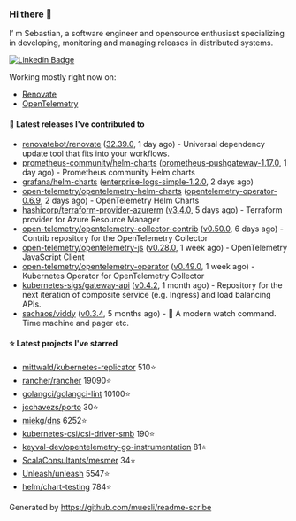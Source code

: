 ### Hi there 👋

I’ m Sebastian, a software engineer and opensource enthusiast specializing in developing, monitoring and managing releases in distributed systems.

[![Linkedin Badge](https://img.shields.io/badge/-LinkedIn-blue?style=flat&logo=Linkedin&logoColor=white&link=https://www.linkedin.com/in/sebastian-poxhofer/)](https://www.linkedin.com/in/sebastian-poxhofer/)

Working mostly right now on:
- [Renovate](https://github.com/renovatebot/renovate)
- [OpenTelemetry](https://github.com/open-telemetry)



#### 🚀 Latest releases I've contributed to

- [renovatebot/renovate](https://github.com/renovatebot/renovate) ([32.39.0](https://github.com/renovatebot/renovate/releases/tag/32.39.0), 1 day ago) - Universal dependency update tool that fits into your workflows.
- [prometheus-community/helm-charts](https://github.com/prometheus-community/helm-charts) ([prometheus-pushgateway-1.17.0](https://github.com/prometheus-community/helm-charts/releases/tag/prometheus-pushgateway-1.17.0), 1 day ago) - Prometheus community Helm charts
- [grafana/helm-charts](https://github.com/grafana/helm-charts) ([enterprise-logs-simple-1.2.0](https://github.com/grafana/helm-charts/releases/tag/enterprise-logs-simple-1.2.0), 2 days ago)
- [open-telemetry/opentelemetry-helm-charts](https://github.com/open-telemetry/opentelemetry-helm-charts) ([opentelemetry-operator-0.6.9](https://github.com/open-telemetry/opentelemetry-helm-charts/releases/tag/opentelemetry-operator-0.6.9), 2 days ago) - OpenTelemetry Helm Charts
- [hashicorp/terraform-provider-azurerm](https://github.com/hashicorp/terraform-provider-azurerm) ([v3.4.0](https://github.com/hashicorp/terraform-provider-azurerm/releases/tag/v3.4.0), 5 days ago) - Terraform provider for Azure Resource Manager
- [open-telemetry/opentelemetry-collector-contrib](https://github.com/open-telemetry/opentelemetry-collector-contrib) ([v0.50.0](https://github.com/open-telemetry/opentelemetry-collector-contrib/releases/tag/v0.50.0), 6 days ago) - Contrib repository for the OpenTelemetry Collector
- [open-telemetry/opentelemetry-js](https://github.com/open-telemetry/opentelemetry-js) ([v0.28.0](https://github.com/open-telemetry/opentelemetry-js/releases/tag/v0.28.0), 1 week ago) - OpenTelemetry JavaScript Client
- [open-telemetry/opentelemetry-operator](https://github.com/open-telemetry/opentelemetry-operator) ([v0.49.0](https://github.com/open-telemetry/opentelemetry-operator/releases/tag/v0.49.0), 1 week ago) - Kubernetes Operator for OpenTelemetry Collector
- [kubernetes-sigs/gateway-api](https://github.com/kubernetes-sigs/gateway-api) ([v0.4.2](https://github.com/kubernetes-sigs/gateway-api/releases/tag/v0.4.2), 1 month ago) - Repository for the next iteration of composite service (e.g. Ingress) and load balancing APIs.
- [sachaos/viddy](https://github.com/sachaos/viddy) ([v0.3.4](https://github.com/sachaos/viddy/releases/tag/v0.3.4), 5 months ago) - 👀 A modern watch command. Time machine and pager etc.

#### ⭐ Latest projects I've starred

- [mittwald/kubernetes-replicator](https://github.com/mittwald/kubernetes-replicator}) 510⭐
- [rancher/rancher](https://github.com/rancher/rancher}) 19090⭐
- [golangci/golangci-lint](https://github.com/golangci/golangci-lint}) 10100⭐
- [jcchavezs/porto](https://github.com/jcchavezs/porto}) 30⭐
- [miekg/dns](https://github.com/miekg/dns}) 6252⭐
- [kubernetes-csi/csi-driver-smb](https://github.com/kubernetes-csi/csi-driver-smb}) 190⭐
- [keyval-dev/opentelemetry-go-instrumentation](https://github.com/keyval-dev/opentelemetry-go-instrumentation}) 81⭐
- [ScalaConsultants/mesmer](https://github.com/ScalaConsultants/mesmer}) 34⭐
- [Unleash/unleash](https://github.com/Unleash/unleash}) 5547⭐
- [helm/chart-testing](https://github.com/helm/chart-testing}) 784⭐



Generated by https://github.com/muesli/readme-scribe
